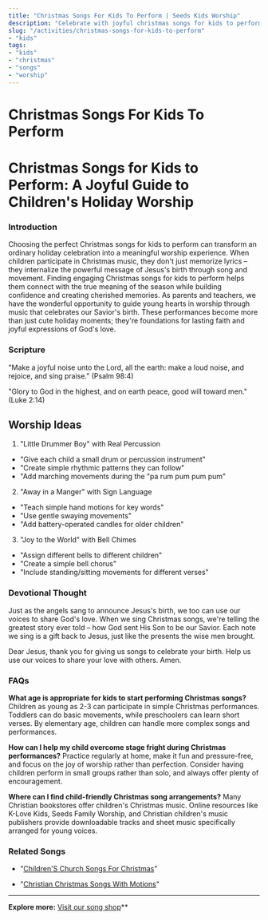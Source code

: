 ```yaml
---
title: "Christmas Songs For Kids To Perform | Seeds Kids Worship"
description: "Celebrate with joyful christmas songs for kids to perform featuring biblical Christmas themes. Holiday worship music for children and families."
slug: "/activities/christmas-songs-for-kids-to-perform"
- "kids"
tags:
- "kids"
- "christmas"
- "songs"
- "worship"
---
```


# Christmas Songs For Kids To Perform

# Christmas Songs for Kids to Perform: A Joyful Guide to Children's Holiday Worship

### Introduction
Choosing the perfect Christmas songs for kids to perform can transform an ordinary holiday celebration into a meaningful worship experience. When children participate in Christmas music, they don't just memorize lyrics – they internalize the powerful message of Jesus's birth through song and movement. Finding engaging Christmas songs for kids to perform helps them connect with the true meaning of the season while building confidence and creating cherished memories. As parents and teachers, we have the wonderful opportunity to guide young hearts in worship through music that celebrates our Savior's birth. These performances become more than just cute holiday moments; they're foundations for lasting faith and joyful expressions of God's love.

### Scripture
"Make a joyful noise unto the Lord, all the earth: make a loud noise, and rejoice, and sing praise." (Psalm 98:4)

"Glory to God in the highest, and on earth peace, good will toward men." (Luke 2:14)

## Worship Ideas
1. "Little Drummer Boy" with Real Percussion
- "Give each child a small drum or percussion instrument"
- "Create simple rhythmic patterns they can follow"
- "Add marching movements during the "pa rum pum pum pum"

2. "Away in a Manger" with Sign Language
- "Teach simple hand motions for key words"
- "Use gentle swaying movements"
- "Add battery-operated candles for older children"

3. "Joy to the World" with Bell Chimes
- "Assign different bells to different children"
- "Create a simple bell chorus"
- "Include standing/sitting movements for different verses"

### Devotional Thought
Just as the angels sang to announce Jesus's birth, we too can use our voices to share God's love. When we sing Christmas songs, we're telling the greatest story ever told – how God sent His Son to be our Savior. Each note we sing is a gift back to Jesus, just like the presents the wise men brought.

Dear Jesus, thank you for giving us songs to celebrate your birth. Help us use our voices to share your love with others. Amen.

### FAQs
**What age is appropriate for kids to start performing Christmas songs?**
Children as young as 2-3 can participate in simple Christmas performances. Toddlers can do basic movements, while preschoolers can learn short verses. By elementary age, children can handle more complex songs and performances.

**How can I help my child overcome stage fright during Christmas performances?**
Practice regularly at home, make it fun and pressure-free, and focus on the joy of worship rather than perfection. Consider having children perform in small groups rather than solo, and always offer plenty of encouragement.

**Where can I find child-friendly Christmas song arrangements?**
Many Christian bookstores offer children's Christmas music. Online resources like K-Love Kids, Seeds Family Worship, and Christian children's music publishers provide downloadable tracks and sheet music specifically arranged for young voices.

### Related Songs

- "[Children'S Church Songs For Christmas](/activities/children-s-church-songs-for-christmas/)"

- "[Christian Christmas Songs With Motions](/activities/christian-christmas-songs-with-motions/)"

---

**Explore more:** [Visit our song shop](https://seedskidsworship.com/shop)**

<!-- Schema Markup -->
<script type="application/ld+json">
{
  "@context": "https://schema.org",
  "@type": "MusicRecording",
  "name": "Christmas Songs For Kids To Perform",
  "byArtist": {
    "@type": "MusicGroup",
    "name": "Seeds Kids Worship"
  },
  "isFamilyFriendly": true,
  "url": "https://seedskidsworship.com/activities/christmas-songs-for-kids-to-perform/"
}
</script>